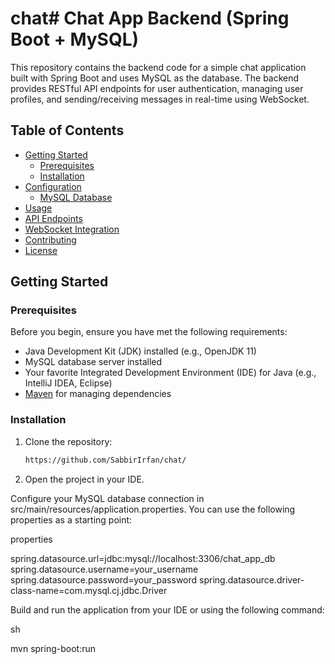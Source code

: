 # chat# Chat App Backend (Spring Boot + MySQL)

This repository contains the backend code for a simple chat application built with Spring Boot and uses MySQL as the database. The backend provides RESTful API endpoints for user authentication, managing user profiles, and sending/receiving messages in real-time using WebSocket.

## Table of Contents

- [Getting Started](#getting-started)
  - [Prerequisites](#prerequisites)
  - [Installation](#installation)
- [Configuration](#configuration)
  - [MySQL Database](#mysql-database)
- [Usage](#usage)
- [API Endpoints](#api-endpoints)
- [WebSocket Integration](#websocket-integration)
- [Contributing](#contributing)
- [License](#license)

## Getting Started

### Prerequisites

Before you begin, ensure you have met the following requirements:

- Java Development Kit (JDK) installed (e.g., OpenJDK 11)
- MySQL database server installed
- Your favorite Integrated Development Environment (IDE) for Java (e.g., IntelliJ IDEA, Eclipse)
- [Maven](https://maven.apache.org/) for managing dependencies

### Installation

1. Clone the repository:

   ```sh
   https://github.com/SabbirIrfan/chat/
2. Open the project in your IDE.

Configure your MySQL database connection in src/main/resources/application.properties. You can use the following properties as a starting point:

properties

spring.datasource.url=jdbc:mysql://localhost:3306/chat_app_db
spring.datasource.username=your_username
spring.datasource.password=your_password
spring.datasource.driver-class-name=com.mysql.cj.jdbc.Driver

Build and run the application from your IDE or using the following command:

sh

mvn spring-boot:run

